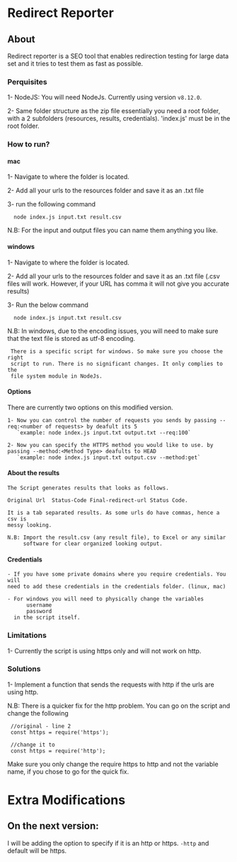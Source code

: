 # Redirect Reporter

## About
Redirect reporter is a SEO tool that enables redirection testing for large data
set and it tries to test them as fast as possible.

### Perquisites
  1-  NodeJS:
      You will need NodeJs. Currently using version `v8.12.0`.

  2- Same folder structure as the zip file
      essentially you need a root folder, with a 2 subfolders
      (resources, results, credentials). 'index.js' must be in the root folder.

### How to run?

#### mac

  1- Navigate to where the folder is located.

  2- Add all your urls to the resources folder and save it as an .txt file

  3- run the following command

  ```
    node index.js input.txt result.csv
  ```

  N.B: For the input and output files you can name them anything you like.

#### windows

  1- Navigate to where the folder is located.

  2- Add all your urls to the resources folder and save it as an .txt file
     (.csv files will work. However, if your URL has comma it will not give you
       accurate results)

  3- Run the below command


  ```
    node index.js input.txt result.csv
  ```

N.B: In windows, due to the encoding issues, you will need to make sure that the
     text file is stored as utf-8 encoding.

     There is a specific script for windows. So make sure you choose the right
     script to run. There is no significant changes. It only complies to the
     file system module in NodeJs.

#### Options 
  
  There are currently two options on this modified version. 
  
    1- Now you can control the number of requests you sends by passing --req:<number of requests> by deafult its 5 
       `example: node index.js input.txt output.txt --req:100`

    2- Now you can specify the HTTPS method you would like to use. by passing --method:<Method Type> deafults to HEAD 
       `example: node index.js input.txt output.csv --method:get`
       
#### About the results     

    The Script generates results that looks as follows.

    Original Url  Status-Code Final-redirect-url Status Code.

    It is a tab separated results. As some urls do have commas, hence a csv is
    messy looking.

    N.B: Import the result.csv (any result file), to Excel or any similar
         software for clear organized looking output.

#### Credentials

    - If you have some private domains where you require credentials. You will
    need to add these credentials in the credentials folder. (linux, mac)

    - For windows you will need to physically change the variables  
          username
          password
      in the script itself.

###  Limitations        

  1- Currently the script is using https only and will not work on http.  

### Solutions


  1- Implement a function that sends the requests with http if the urls are
     using http.


  N.B: There is a quicker fix for the http problem. You can go on the script
       and change the following

  ```
   //original - line 2
   const https = require('https');

   //change it to
   const https = require('http');
 ```
   Make sure you only change the require https to http and not the
   variable name, if you chose to go for the quick fix.

# Extra Modifications
## On the next version:
  I will be adding the option to specify if it is an http or https.
  `-http` and default will be https.

